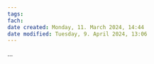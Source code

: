 ```yaml
---
tags: 
fach: 
date created: Monday, 11. March 2024, 14:44
date modified: Tuesday, 9. April 2024, 13:06
---
```


...